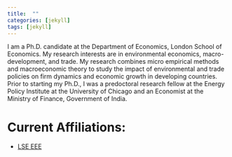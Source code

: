 ```yaml
---
title:  ""
categories: [jekyll]
tags: [jekyll]
---
```


I am a Ph.D. candidate at the Department of Economics, London School of Economics. My research interests are in environmental economics, macro-development, and trade. My research combines micro empirical methods and macroeconomic theory to study the impact of environmental and trade policies on firm dynamics and economic growth in developing countries. Prior to starting my Ph.D., I was a predoctoral research fellow at the Energy Policy Institute at the University of Chicago and an Economist at the Ministry of Finance, Government of India.

# Current Affiliations:
- [LSE EEE](https://sticerd.lse.ac.uk/_new/research/economics-environment-energy/)
